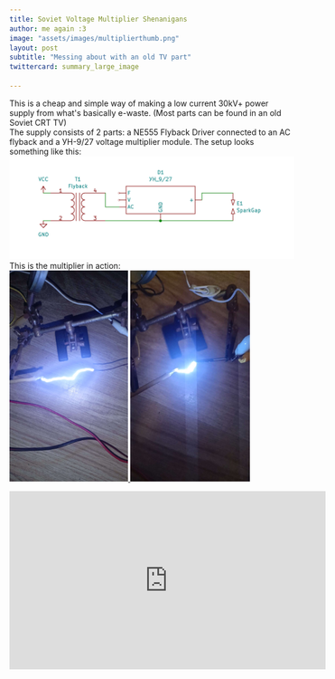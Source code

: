 ```yaml
---
title: Soviet Voltage Multiplier Shenanigans
author: me again :3
image: "assets/images/multiplierthumb.png" 
layout: post
subtitle: "Messing about with an old TV part"
twittercard: summary_large_image

--- 
```


This is a cheap and simple way of making a low current 30kV+ power supply from what's basically e-waste. (Most parts can be found in an old Soviet CRT TV)<br> 
The supply consists of 2 parts: a NE555 Flyback Driver connected to an AC flyback and a УН-9/27 voltage multiplier module.
The setup looks something like this:
<br><img src="/assets/images/Screenshot_20220919_220419.png" width="720"><br>
This is the multiplier in action:<br>
<a href="/assets/images/IMG20220919200745_BURST001.jpg">
<img class="gallery_image" src="/assets/images/IMG20220919200745_BURST001.jpg" title="" alt="" height="373"/>
</a>
<a href="/asssets/images/Screenshot_2022-09-19-23-13-08-72_5686986d479b8c1a329470ba344c0767.jpg">
<img class="gallery_image" src="/assets/images/Screenshot_2022-09-19-23-13-08-72_5686986d479b8c1a329470ba344c0767.jpg" height="373">
</a>
<br>
<iframe width="560" height="315" src="https://www.youtube.com/embed/495CXoOLZqE" title="YouTube video player" frameborder="0" allow="accelerometer; autoplay; clipboard-write; encrypted-media; gyroscope; picture-in-picture" allowfullscreen></iframe>

